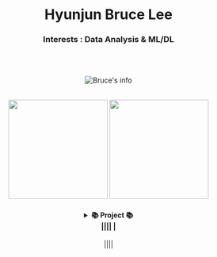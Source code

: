 <div align="center">

# Hyunjun Bruce Lee



### Interests : Data Analysis & ML/DL

<br>
<br>

![Bruce's info](https://github-profile-summary-cards.vercel.app/api/cards/profile-details?username=Hyunjun-Bruce-Lee&theme=monokai)

<br>

<div>
    <img height = 200 src="https://github-readme-stats.vercel.app/api/top-langs/?username=Hyunjun-Bruce-Lee&layout=compact", float = left>
	  <img height = 200 src = "https://github-readme-stats.vercel.app/api?username=Hyunjun-Bruce-Lee&show_icons=true&theme=radical"float = right>
</div>




<h4>
<details>
        <summary>📚 Project 📚
        </summary><br>
| 기간 | 프로젝트명 | 역할 | 수상내역 |
| --- | --- | --- | --- |
| hello      | test       | temp | na       |
|            |            |      |          |
|            |            |      |          |
|            |            |      |          |
|</details>||||
|</h4>||||

</div>
